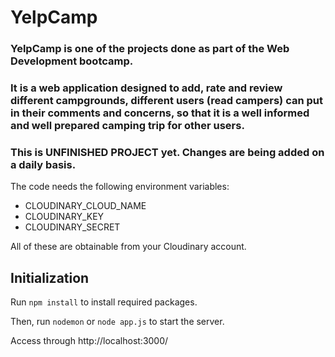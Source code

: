 # YelpCamp
### YelpCamp is one of the projects done as part of the Web Development bootcamp.
### It is a web application designed to add, rate and review different campgrounds, different users (read campers) can put in their comments and concerns, so that it is a well informed and well prepared camping trip for other users.

### This is UNFINISHED PROJECT yet. Changes are being added on a daily basis.

 The code needs the following environment variables:
 - CLOUDINARY_CLOUD_NAME
 - CLOUDINARY_KEY
 - CLOUDINARY_SECRET
 
 All of these are obtainable from your Cloudinary account.
 
 ## Initialization
 Run `npm install` to install required packages.

 Then, run `nodemon` or `node app.js` to start the server.

 Access through http://localhost:3000/
 